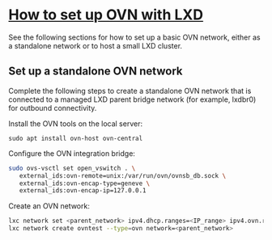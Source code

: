 # **[How to set up OVN with LXD](https://documentation.ubuntu.com/lxd/stable-5.21/howto/network_ovn_setup/)**

See the following sections for how to set up a basic OVN network, either as a standalone network or to host a small LXD cluster.

## Set up a standalone OVN network

Complete the following steps to create a standalone OVN network that is connected to a managed LXD parent bridge network (for example, lxdbr0) for outbound connectivity.

Install the OVN tools on the local server:

`sudo apt install ovn-host ovn-central`

Configure the OVN integration bridge:

```bash
sudo ovs-vsctl set open_vswitch . \
   external_ids:ovn-remote=unix:/var/run/ovn/ovnsb_db.sock \
   external_ids:ovn-encap-type=geneve \
   external_ids:ovn-encap-ip=127.0.0.1
```

Create an OVN network:

```bash
lxc network set <parent_network> ipv4.dhcp.ranges=<IP_range> ipv4.ovn.ranges=<IP_range>
lxc network create ovntest --type=ovn network=<parent_network>
```
